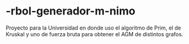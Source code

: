 # -rbol-generador-m-nimo
Proyecto para la Universidad en donde uso el algoritmo de Prim, el de Kruskal y uno de fuerza bruta para obtener el AGM de distintos grafos.
